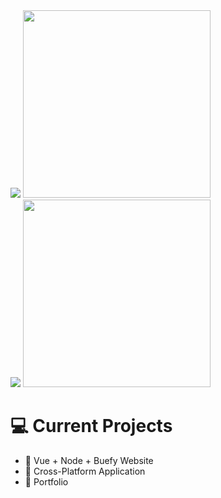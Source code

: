 
<div align="left" >
    <img  src="http://github-readme-streak-stats.herokuapp.com?user=AprKali&theme=dark&date_format=M%20j%5B%2C%20Y%5D" />
     <img src="https://media.giphy.com/media/MbMUCH4MUffka1ZFeT/giphy.gif" width="300">
</div>
 
<div align="left">
    <img src="https://github-readme-stats.vercel.app/api?username=aprkali&show_icons=true&theme=darcula&count_private=true"/>
    <img src="https://media.giphy.com/media/S9Q0xOq91DGjN7d6yE/giphy.gif" width="300"/>
</div>

# :computer: Current Projects 
 - :floppy_disk: Vue + Node + Buefy Website
 - :floppy_disk: Cross-Platform Application
 - :floppy_disk: Portfolio


